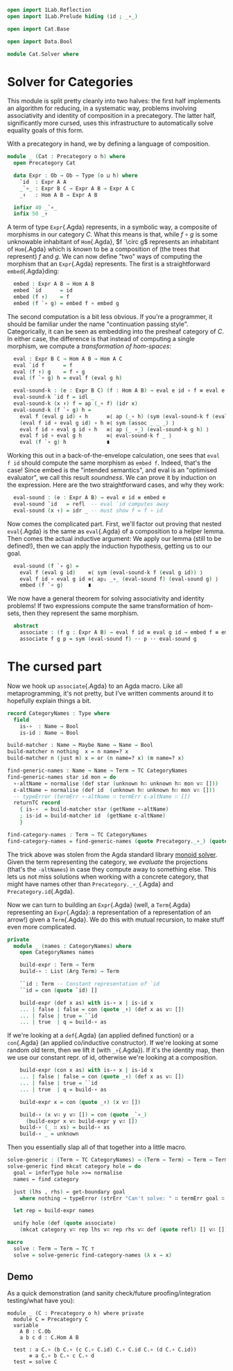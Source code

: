 ```agda
open import 1Lab.Reflection
open import 1Lab.Prelude hiding (id ; _∘_)

open import Cat.Base

open import Data.Bool

module Cat.Solver where
```

<!--
```agda
private variable
  o h : Level
```
-->

# Solver for Categories

This module is split pretty cleanly into two halves: the first half
implements an algorithm for reducing, in a systematic way, problems
involving associativity and identity of composition in a precategory.
The latter half, significantly more cursed, uses this infrastructure to
automatically solve equality goals of this form.

With a precategory in hand, we by defining a language of composition.

```agda
module _ (Cat : Precategory o h) where
  open Precategory Cat
```
<!--
```agda
  private variable
    A B C : Ob
```
-->
```agda
  data Expr : Ob → Ob → Type (o ⊔ h) where
    `id  : Expr A A
    _`∘_ : Expr B C → Expr A B → Expr A C
    _↑   : Hom A B → Expr A B

  infixr 40 _`∘_
  infix 50 _↑
```

A term of type `Expr`{.Agda} represents, in a symbolic way, a composite
of morphisms in our category $C$. What this means is that, while $f
\circ g$ is some unknowable inhabitant of `Hom`{.Agda}, $f `\circ g$
represents an inhabitant of `Hom`{.Agda} which is _known_ to be a
composition of (the trees that represent) $f$ and $g$. We can now define
"two" ways of computing the morphism that an `Expr`{.Agda} represents.
The first is a straightforward `embed`{.Agda}ding:

```agda
  embed : Expr A B → Hom A B
  embed `id      = id
  embed (f ↑)    = f
  embed (f `∘ g) = embed f ∘ embed g
```

The second computation is a bit less obvious. If you're a programmer, it
should be familiar under the name "continuation passing style".
Categorically, it can be seen as embedding into the presheaf category of
$C$. In either case, the difference is that instead of computing a
single morphism, we compute a _transformation of hom-spaces_:

```agda
  eval : Expr B C → Hom A B → Hom A C
  eval `id f      = f
  eval (f ↑) g    = f ∘ g
  eval (f `∘ g) h = eval f (eval g h)

  eval-sound-k : (e : Expr B C) (f : Hom A B) → eval e id ∘ f ≡ eval e f
  eval-sound-k `id f = idl _
  eval-sound-k (x ↑) f = ap (_∘ f) (idr x)
  eval-sound-k (f `∘ g) h =
    eval f (eval g id) ∘ h      ≡⟨ ap (_∘ h) (sym (eval-sound-k f (eval g id))) ⟩
    (eval f id ∘ eval g id) ∘ h ≡⟨ sym (assoc _ _ _) ⟩
    eval f id ∘ eval g id ∘ h   ≡⟨ ap (_ ∘_) (eval-sound-k g h) ⟩
    eval f id ∘ eval g h        ≡⟨ eval-sound-k f _ ⟩
    eval (f `∘ g) h             ∎
```

Working this out in a back-of-the-envelope calculation, one sees that
`eval f id` should compute the same morphism as `embed f`. Indeed,
that's the case! Since embed is the "intended semantics", and eval is an
"optimised evaluator", we call this result _soundness_. We can prove it
by induction on the expression. Here are the two straightforward cases,
and why they work:

```agda
  eval-sound : (e : Expr A B) → eval e id ≡ embed e
  eval-sound `id   = refl  -- eval `id computes away
  eval-sound (x ↑) = idr _ -- must show f = f ∘ id
```

Now comes the complicated part. First, we'll factor out proving that
nested `eval`{.Agda} is the same as `eval`{.Agda} of a composition to a
helper lemma. Then comes the actual inductive argument: We apply our
lemma (still to be defined!), then we can apply the induction
hypothesis, getting us to our goal.

```agda
  eval-sound (f `∘ g) =
    eval f (eval g id)    ≡⟨ sym (eval-sound-k f (eval g id)) ⟩
    eval f id ∘ eval g id ≡⟨ ap₂ _∘_ (eval-sound f) (eval-sound g) ⟩
    embed (f `∘ g)        ∎
```

We now have a general theorem for solving associativity and identity
problems! If two expressions compute the same transformation of
hom-sets, then they represent the same morphism.

```agda
  abstract
    associate : (f g : Expr A B) → eval f id ≡ eval g id → embed f ≡ embed g
    associate f g p = sym (eval-sound f) ·· p ·· eval-sound g
```

# The cursed part

Now we hook up `associate`{.Agda} to an Agda macro. Like all
metaprogramming, it's not pretty, but I've written comments around it to
hopefully explain things a bit.

```agda
record CategoryNames : Type where
  field
    is-∘  : Name → Bool
    is-id : Name → Bool

build-matcher : Name → Maybe Name → Name → Bool
build-matcher n nothing  x = n name=? x
build-matcher n (just m) x = or (n name=? x) (m name=? x)

find-generic-names : Name → Name → Term → TC CategoryNames
find-generic-names star id mon = do
  ∘-altName ← normalise (def star (unknown h∷ unknown h∷ mon v∷ []))
  ε-altName ← normalise (def id  (unknown h∷ unknown h∷ mon v∷ []))
  -- typeError (termErr ∘-altName ∷ termErr ε-altName ∷ [])
  returnTC record
    { is-∘  = build-matcher star (getName ∘-altName)
    ; is-id = build-matcher id  (getName ε-altName)
    }

find-category-names : Term → TC CategoryNames
find-category-names = find-generic-names (quote Precategory._∘_) (quote Precategory.id)
```

The trick above was stolen from the Agda standard library [monoid
solver]. Given the term representing the category, we _evaluate_ the
projections (that's the `-altNames`) in case they compute away to
something else. This lets us not miss solutions when working with a
concrete category, that might have names other than
`Precategory._∘_`{.Agda} and `Precategory.id`{.Agda}.

[monoid solver]: https://github.com/agda/agda-stdlib/blob/master/src/Tactic/MonoidSolver.agda

Now we can turn to building an `Expr`{.Agda} (well, a `Term`{.Agda}
representing an `Expr`{.Agda}: a representation of a representation of
an arrow!) given a `Term`{.Agda}. We do this with mutual recursion, to
make stuff even more complicated.

```agda
private
  module _ (names : CategoryNames) where
    open CategoryNames names

    build-expr : Term → Term
    build-∘ : List (Arg Term) → Term

    ``id : Term -- Constant representation of `id
    ``id = con (quote `id) []

    build-expr (def x as) with is-∘ x | is-id x
    ... | false | false = con (quote _↑) (def x as v∷ [])
    ... | false | true = ``id
    ... | true  | q = build-∘ as
```

If we're looking at a `def`{.Agda} (an applied defined function) or a
`con`{.Agda} (an applied co/inductive constructor). If we're looking at
some random old term, then we lift it (with `_↑`{.Agda}). If it's the
identity map, then we use our constant repr. of id, otherwise we're
looking at a composition.

```agda
    build-expr (con x as) with is-∘ x | is-id x
    ... | false | false = con (quote _↑) (def x as v∷ [])
    ... | false | true = ``id
    ... | true  | q = build-∘ as

    build-expr x = con (quote _↑) (x v∷ [])

    build-∘ (x v∷ y v∷ []) = con (quote _`∘_)
      (build-expr x v∷ build-expr y v∷ [])
    build-∘ (_ ∷ xs) = build-∘ xs
    build-∘ _ = unknown
```

Then you essentially slap all of that together into a little macro.

```agda
solve-generic : (Term → TC CategoryNames) → (Term → Term) → Term → Term → TC ⊤
solve-generic find mkcat category hole = do
  goal ← inferType hole >>= normalise
  names ← find category

  just (lhs , rhs) ← get-boundary goal
    where nothing → typeError (strErr "Can't solve: " ∷ termErr goal ∷ [])

  let rep = build-expr names

  unify hole (def (quote associate)
    (mkcat category v∷ rep lhs v∷ rep rhs v∷ def (quote refl) [] v∷ []))

macro
  solve : Term → Term → TC ⊤
  solve = solve-generic find-category-names (λ x → x)
```

## Demo

As a quick demonstration (and sanity check/future proofing/integration
testing/what have you):

```
module _ (C : Precategory o h) where private
  module C = Precategory C
  variable
    A B : C.Ob
    a b c d : C.Hom A B

  test : a C.∘ (b C.∘ (c C.∘ C.id) C.∘ C.id C.∘ (d C.∘ C.id))
       ≡ a C.∘ b C.∘ c C.∘ d
  test = solve C
```
